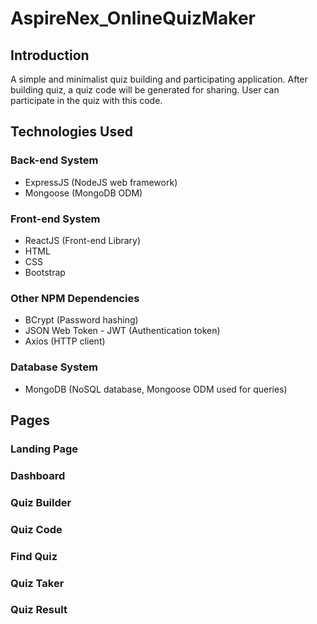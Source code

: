# AspireNex_OnlineQuizMaker

## Introduction

A simple and minimalist quiz building and participating application. After building quiz, a quiz code will be generated for sharing. User can participate in the quiz with this code.

## Technologies Used

### Back-end System

- ExpressJS (NodeJS web framework)
- Mongoose (MongoDB ODM)

### Front-end System

- ReactJS (Front-end Library)
- HTML
- CSS
- Bootstrap

### Other NPM Dependencies

- BCrypt (Password hashing)
- JSON Web Token - JWT (Authentication token)
- Axios (HTTP client)

### Database System

- MongoDB (NoSQL database, Mongoose ODM used for queries)



## Pages

### Landing Page
### Dashboard
### Quiz Builder
### Quiz Code
### Find Quiz
### Quiz Taker
### Quiz Result
